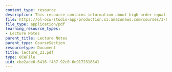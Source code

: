 ```yaml
---
content_type: resource
description: This resource contains information about high-order equations.
file: https://ol-ocw-studio-app-production.s3.amazonaws.com/courses/3-016-mathematics-for-materials-scientists-and-engineers-fall-2005/cbe2ade06416f43792c06e9172318541_lecture_21.pdf
file_type: application/pdf
learning_resource_types:
- Lecture Notes
parent_title: Lecture Notes
parent_type: CourseSection
resourcetype: Document
title: lecture_21.pdf
type: OCWFile
uid: cbe2ade0-6416-f437-92c0-6e9172318541
---
```

